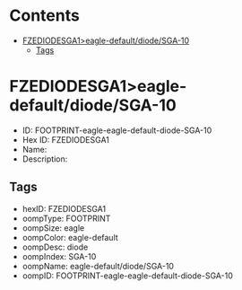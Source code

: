 



Contents
========

* [FZEDIODESGA1>eagle-default/diode/SGA-10](#fzediodesga1eagle-defaultdiodesga-10)
	* [Tags](#tags)

# FZEDIODESGA1>eagle-default/diode/SGA-10

- ID: FOOTPRINT-eagle-eagle-default-diode-SGA-10
- Hex ID: FZEDIODESGA1
- Name: 
- Description: 

## Tags

- hexID: FZEDIODESGA1
- oompType: FOOTPRINT
- oompSize: eagle
- oompColor: eagle-default
- oompDesc: diode
- oompIndex: SGA-10
- oompName: eagle-default/diode/SGA-10
- oompID: FOOTPRINT-eagle-eagle-default-diode-SGA-10
